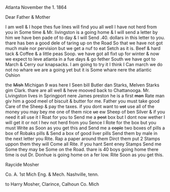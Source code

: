 Atlanta November the 1. 1864

Dear Father & Mother

I am well & I hope thes fue lines will find you all well I have not herd from you in Some time & Mr. livingston is a going home & I will send a letter by him we have ben pade of to day & I will Send .40. dollars in this letter to you. thare has ben a good dele of taring up on the Road So that we have not got much male nor pervision but we get a nuf to eat Setch as it is. Beef & hard tack & Coffee & a little peas Soop. we have got all fixt up for winter & now we expect to leve atlanta in a fue days & go fether South we have got to March & Cerry our knapsacks. I am going to try it I think I Can march  we do not no whare we are a going yet but it is Some whare nere the atlantic Oshion 

the ~~Mish~~ Michigan 9 was here  I Seen bill Butler dan Starks, Melven Starks gim Clark. thare are all well & heve mooved back to Chattanooga. Mr. Livingston lives in Springport nere James preston he is a first ~~man~~ Rate man giv him a good meel of biscuit & butter for me. Father you must take good Care of the Sheep & pay the taxes. if you dont want to ~~ust~~ use all of the money you may bey me one of them nice ~~ue~~ ew Sheep of ben Silver & if you need it all use it  I Roat for you to Send me a ~~post~~ box but I dont now wether I will get it or not I hev not herd from you Sence I Rote for the box but you must Write as Soon as you get this and Send me a ~~cople~~ two boxes of pills a box of Robaks pills & Send a box of good liver pills Send them by male in the next letter you Rite. Rap a paper around them Dirct them put 2 Stamps uppon them they will Come all Rite. if you hant Sent eney Stamps Send me Some  they may be Some on the Road. thare is 40 boys going home there time is out  Dr. Donhue is going home on a fer low. Rite Soon as you get this. 

Raycide Mosher 

Co. A. 1st Mich Eng. & Mech. Nashville, tenn. 

to Harry Mosher, Clarince, Calhoun Co. Mich